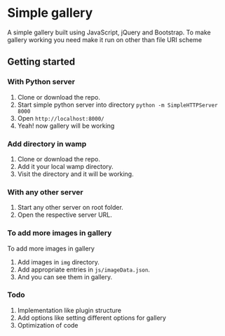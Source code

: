 # Simple gallery

A simple gallery built using JavaScript, jQuery and Bootstrap. To make gallery working you need make it run on other than file URI scheme

## Getting started

### With Python server

1. Clone or download the repo.
2. Start simple python server into directory `python -m SimpleHTTPServer 8000`
3. Open `http://localhost:8000/`
4. Yeah! now gallery will be working

### Add directory in wamp

1. Clone or download the repo.
2. Add it your local wamp directory.
3. Visit the directory and it will be working.

### With any other server

1. Start any other server on root folder.
2. Open the respective server URL.

### To add more images in gallery

To add more images in gallery

1. Add images in `img` directory.
2. Add appropriate entries in `js/imageData.json`.
3. And you can see them in gallery.

### Todo

1. Implementation like plugin structure
2. Add options like setting different options for gallery
3. Optimization of code
